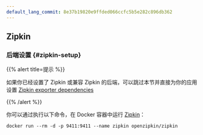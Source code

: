 ```yaml
---
default_lang_commit: 8e37b19820e9ffded066ccfc5b5e282c896db362
---
```


## Zipkin

### 后端设置 {#zipkin-setup}

{{% alert title=提示 %}}

如果你已经设置了 Zipkin 或兼容 Zipkin 的后端，可以跳过本节并直接为你的应用设置 [Zipkin exporter dependencies](#zipkin-dependencies)

{{% /alert %}}

你可以通过执行以下命令，在 Docker 容器中运行 [Zipkin](https://zipkin.io/)：

```shell
docker run --rm -d -p 9411:9411 --name zipkin openzipkin/zipkin
```
